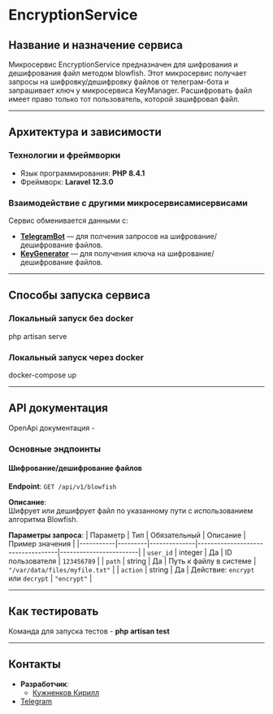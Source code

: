 # EncryptionService
## Название и назначение сервиса
Микросервис EncryptionService предназначен для шифрования и дешифрования файл методом blowfish. Этот микросервис получает запросы на шифровку/дешифровку файлов от телеграм-бота и запрашивает ключ у микросервиса KeyManager.
Расшифровать файл имеет право только тот пользователь, которой зашифровал файл.

---

## Архитектура и зависимости
### Технологии и фреймворки
- Язык программирования: **PHP 8.4.1**
- Фреймворк: **Laravel 12.3.0**

### Взаимодействие с другими микросервисамисервисами
Сервис обменивается данными с:
- **[TelegramBot](https://github.com/svetlana7474/PIUS)**  — для полчения запросов на шифрование/дешифрование файлов.
- **[KeyGenerator](https://github.com/KRISPIH/PIUS)**  — для получения ключа на шифрование/дешифрование файлов.

---

## Способы запуска сервиса
### Локальный запуск без docker
php artisan serve
### Локальный запуск через docker 
docker-compose up

---

## API документация
OpenApi документация - 
### Основные эндпоинты

#### Шифрование/дешифрование файлов
**Endpoint**: `GET /api/v1/blowfish`

**Описание**:  
Шифрует или дешифрует файл по указанному пути с использованием алгоритма Blowfish.

**Параметры запроса**:
| Параметр  | Тип     | Обязательный | Описание                          | Пример значения        |
|-----------|---------|--------------|-----------------------------------|------------------------|
| `user_id` | integer | Да           | ID пользователя                   | `123456789`            |
| `path`    | string  | Да           | Путь к файлу в системе            | `"/var/data/files/myfile.txt"` |
| `action`  | string  | Да           | Действие: `encrypt` или `decrypt` | `"encrypt"`            |

---

## Как тестировать
Команда для запуска тестов - **php artisan test**

---

## Контакты
- **Разработчик**: 
  - [Кужненков Кирилл](https://github.com/Jotaro220)
- [Telegram](https://t.me/Kirill356909)
